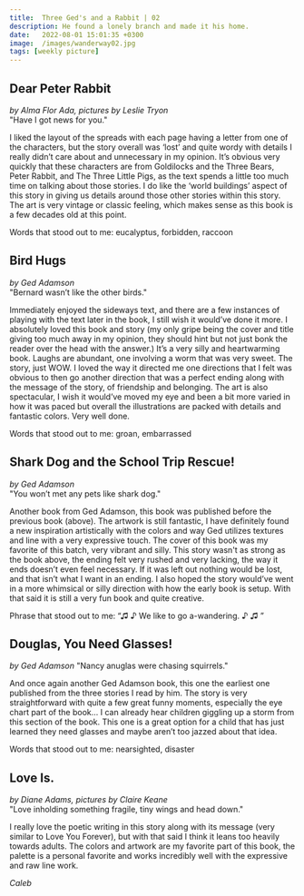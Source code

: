 ```yaml
---
title:  Three Ged's and a Rabbit | 02
description: He found a lonely branch and made it his home.
date:   2022-08-01 15:01:35 +0300
image:  /images/wanderway02.jpg
tags: [weekly picture]
---
```

## Dear Peter Rabbit
*by Alma Flor Ada, pictures by Leslie Tryon* <br>
"Have I got news for you."

I liked the layout of the spreads with each page having a letter from one of the characters, but the story overall was ‘lost’ and quite wordy with details I really didn’t care about and unnecessary in my opinion. It’s obvious very quickly that these characters are from Goldilocks and the Three Bears, Peter Rabbit, and The Three Little Pigs, as the text spends a little too much time on talking about those stories. I do like the ‘world buildings’ aspect of this story in giving us details around those other stories within this story. The art is very vintage or classic feeling, which makes sense as this book is a few decades old at this point.

Words that stood out to me: eucalyptus, forbidden, raccoon


## Bird Hugs
*by Ged Adamson* <br>
"Bernard wasn’t like the other birds."

Immediately enjoyed the sideways text, and there are a few instances of playing with the text later in the book, I still wish it would’ve done it more. I absolutely loved this book and story (my only gripe being the cover and title giving too much away in my opinion, they should hint but not just bonk the reader over the head with the answer.) It’s a very silly and heartwarming book. Laughs are abundant, one involving a worm that was very sweet. The story, just WOW. I loved the way it directed me one directions that I felt was obvious to then go another direction that was a perfect ending along with the message of the story, of friendship and belonging. The art is also spectacular, I wish it would’ve moved my eye and been a bit more varied in how it was paced but overall the illustrations are packed with details and fantastic colors. Very well done.

Words that stood out to me: groan, embarrassed


## Shark Dog and the School Trip Rescue!
*by Ged Adamson* <br>
"You won’t met any pets like shark dog."

Another book from Ged Adamson, this book was published before the previous book (above). The artwork is still fantastic, I have definitely found a new inspiration artistically with the colors and way Ged utilizes textures and line with a very expressive touch. The cover of this book was my favorite of this batch, very vibrant and silly. This story wasn't as strong as the book above, the ending felt very rushed and very lacking, the way it ends doesn’t even feel necessary. If it was left out nothing would be lost, and that isn’t what I want in an ending. I also hoped the story would’ve went in a more whimsical or silly direction with how the early book is setup. With that said it is still a very fun book and quite creative.

Phrase that stood out to me: “♫ ♪ We like to go a-wandering. ♪ ♫ ”


## Douglas, You Need Glasses!
*by Ged Adamson*
"Nancy anuglas were chasing squirrels."

And once again another Ged Adamson book, this one the earliest one published from the three stories I read by him. The story is very straightforward with quite a few great funny moments, especially the eye chart part of the book… I can already hear children giggling up a storm from this section of the book. This one is a great option for a child that has just learned they need glasses and maybe aren’t too jazzed about that idea.

Words that stood out to me: nearsighted, disaster


## Love Is.

*by Diane Adams, pictures by Claire Keane* <br>
"Love inholding something fragile, tiny wings and head down."

I really love the poetic writing in this story along with its message (very similar to Love You Forever), but with that said I think it leans too heavily towards adults. The colors and artwork are my favorite part of this book, the palette is a personal favorite and works incredibly well with the expressive and raw line work.

*Caleb*
